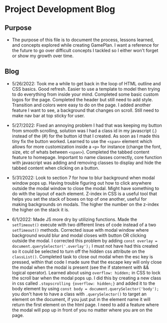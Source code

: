 # Project Development Blog

## Purpose

- The purpose of this file is to document the process, lessons learned, and concepts explored while creating GamePlan. I want a reference for the future to go over difficult concepts I tackled so I either won't forget or show my growth over time.

## Blog

- 5/26/2022: Took me a while to get back in the loop of HTML outline and CSS basics. Good refresh. Easier to use a template to model then trying to do everything from inside your mind. Completed some basic custom logos for the page. Completed the header but still need to add style. Transition and colors were easy to do on the page. I added another feature I want to see, a background that changes on scroll. Still need to make nav bar at top sticky for user.

- 5/27/2022: Fixed an annoying problem I had that was keeping my button from smooth scrolling, solution was I had a class id in my javascript (.) instead of the (#) for the button id that I created. As soon as I made this tiny fix the button worked. Learned to use the `<span>` element which allows for more customization inside a `<p>` for instance (change the font, size, etc of whats between `<span>`). Completed the tabbed content feature to homepage. Important to name classes correctly, core function with javascript was adding and removing classes to display and hide the tabbed content when clicking on a button.

- 5/31/2022: Look to section 7 for how to blur background when modal window pops up. Having trouble figuring out how to click anywhere outside the modal window to close the modal. Might have something to do with the layout of each element. Z-index in CSS is a useful tool that helps you set the stack of boxes on top of one another, useful for making backgrounds on modals. The higher the number on the z-index the higher on the stack it is.

- 6/1/2022: Made JS more dry by utilizing functions. Made the `setTimeout()` execute with two different lines of code instead of a two `setTimeout()` methods. Corrected issue with modal window where background would blur and modal closes with button OR clicking outside the modal. I corrected this problem by adding `const overlay = document.querySelector('.overlay');` I must not have had this created so it could be selected to turn off the hidden css attribute on the `classList()`. Completed task to close out modal when the esc key is pressed, within that code I made sure that the escape key will only close the modal when the modal is present (see the if statement with && logical operator). Learned about using `overflow: hidden;` in CSS to lock the scroll bar when the modal pops up. I did this by creating a new class in css called `.stopscrolling {overflow: hidden;}` and added it to the body element by using `const body = document.querySelector('body');` you don't have to have a class with `.querySelector()` to target an element on the document, if you just put in the element name it will return the first element on the html page. I need to add a feature where the modal will pop up in front of you no matter where you are on the page.
